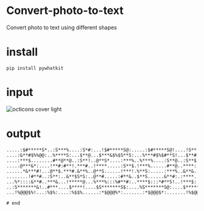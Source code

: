 # Convert-photo-to-text
Convert photo to text using different shapes

# install 
```pip install pywhatkit```
# input 
![octicons cover light](https://raw.githubusercontent.com/snoou/Convert-photo-to-text/main/input.png)
# output
```........:!!!::....::::......:::.......:!!!::..........:!!!!:.......::::....::::.
.....:$#*****S*..:S***%....:S*#:...!$#*****S@:.....:$#*****S@!....!S**!....&**$.
....:&**#$%%@@:..%****S:...$**@...$***&$%$S**S:...%***#$%$#**S!...$**#:...!***!.
....:***$........#**@**@..:S**!..@**S*....:***%..%***%....:S**@..:S**$....$**#..
.....@***&*:....!**#:#**!.***#..!****.....:S**$.!***%......#**@..****:...:S**%..
......*&***#!...@**$.***#.&**%..@**S......!***!.%**S:.....:***%..&**&....****:..
........!#**#..:S**:..&**$S*S:..@**#.....:#**&..$**S......&**#:.:****....&**@...
...%*::::&**#..***&...!*****@...%***%:::%#**#:..****$:::*#**S!..!***$::!@**S:...
..:S*******&!..#***....$****!....$S*******S$:....%S*******S@:....$********&!....
...!%@@@$%!...:%$%:....:%$$%......:*$@@@%*:.......:*$@@@$*:.......!%$@@$%!......```

# end
